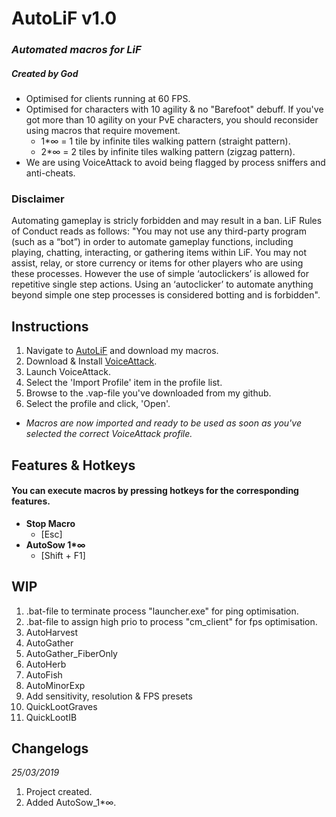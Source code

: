 # AutoLiF v1.0
### _*Automated macros for LiF*_ 
##### _*Created by God*_
* Optimised for clients running at 60 FPS.
* Optimised for characters with 10 agility & no "Barefoot" debuff. If you've got more than 10 agility on your PvE characters, you should reconsider using macros that require movement.
  * 1*∞ = 1 tile by infinite tiles walking pattern (straight pattern).
  * 2*∞ = 2 tiles by infinite tiles walking pattern (zigzag pattern).
* We are using VoiceAttack to avoid being flagged by process sniffers and anti-cheats.
### Disclaimer
Automating gameplay is stricly forbidden and may result in a ban. LiF Rules of Conduct reads as follows: "You may not use any third-party program (such as a “bot”) in order to automate gameplay functions, including playing, chatting, interacting, or gathering items within LiF. You may not assist, relay, or store currency or items for other players who are using these processes. However the use of simple ‘autoclickers’ is allowed for repetitive single step actions. Using an ‘autoclicker’ to automate anything beyond simple one step processes is considered botting and is forbidden".
## Instructions
1. Navigate to [AutoLiF](https://github.com/rydland/autolif) and download my macros.
2. Download & Install [VoiceAttack](https://voiceattack.com/Default.aspx#download-1).
3. Launch VoiceAttack.
4. Select the 'Import Profile' item in the profile list.
5. Browse to the .vap-file you've downloaded from my github.
6. Select the profile and click, 'Open'.
* _Macros are now imported and ready to be used as soon as you've selected the correct VoiceAttack profile._
## Features & Hotkeys
#### You can execute macros by pressing hotkeys for the corresponding features.
* __Stop Macro__
  * [Esc]
* __AutoSow 1*∞__
  * [Shift + F1]
## WIP
1. .bat-file to terminate process "launcher.exe" for ping optimisation.
2. .bat-file to assign high prio to process "cm_client" for fps optimisation.
3. AutoHarvest
4. AutoGather
5. AutoGather_FiberOnly
6. AutoHerb
7. AutoFish
8. AutoMinorExp
9. Add sensitivity, resolution & FPS presets
10. QuickLootGraves
11. QuickLootIB
## Changelogs
_25/03/2019_
1. Project created.
2. Added AutoSow_1*∞.
